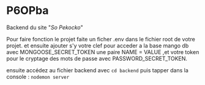 # P6OPba

Backend du site "*So Pekocko*" 

Pour faire fonction le projet faite un ficher .env dans le fichier root de votre projet. et ensuite ajouter s'y votre clef pour acceder a la base mango db avec MONGOOSE_SECRET_TOKEN une paire NAME = VALUE ,et votre token pour le cryptage des mots de passe avec PASSWORD_SECRET_TOKEN.

ensuite accédez au fichier backend avec `cd backend` puis tapper dans la console : `nodemon server`